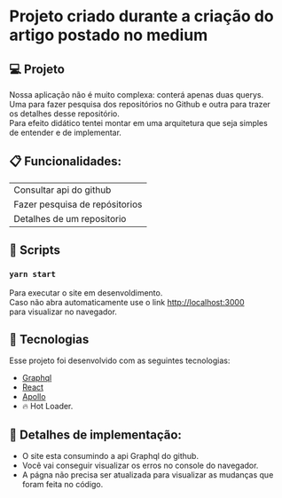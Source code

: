 # Projeto criado durante a criação do artigo postado no medium

## 💻 Projeto
<p> Nossa aplicação não é muito complexa: conterá apenas duas querys.<br/>
 Uma para fazer pesquisa dos repositórios no Github e outra para trazer<br/>
 os detalhes desse repositório.<br/>
 Para efeito didático tentei montar em uma arquitetura que seja simples <br/> 
   de entender e de implementar.</p>

## :clipboard: Funcionalidades:
<table>
  <tr>
    <td>Consultar api do github</td>
  </tr>
  <tr>
    <td>Fazer pesquisa de repósitorios</td>
  </tr>
   <tr>
    <td>Detalhes de um repositorio</td>
  </tr>
<table/>  

## :hammer: Scripts

### `yarn start`

Para executar o site em desenvoldimento.<br>
Caso não abra automaticamente use o link [http://localhost:3000](http://localhost:3000)<br/>
para visualizar no navegador.


## :rocket: Tecnologias

Esse projeto foi desenvolvido com as seguintes tecnologias:

- [Graphql](https://graphql.org/)
- [React](https://reactjs.org)
- [Apollo](https://www.apollographql.com/)
- 🔥 Hot Loader.

## :page_facing_up: Detalhes de implementação:
- O site esta consumindo a api Graphql do github.
- Você vai conseguir visualizar os erros no console do navegador.
- A págna não precisa ser atualizada para visualizar as mudanças que foram feita no código.
